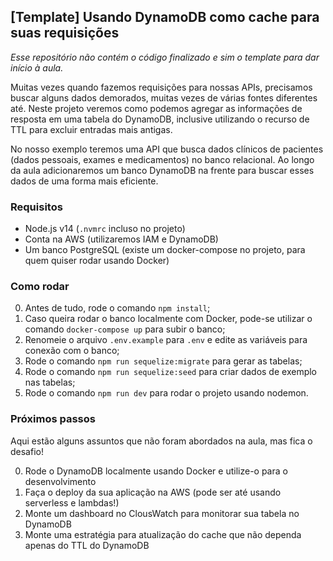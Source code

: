 ## [Template] Usando DynamoDB como cache para suas requisições

*Esse repositório não contém o código finalizado e sim o template para dar início à aula.*

Muitas vezes quando fazemos requisições para nossas APIs, precisamos buscar alguns dados demorados, muitas vezes de várias fontes diferentes até. Neste projeto veremos como podemos agregar as informações de resposta em uma tabela do DynamoDB, inclusive utilizando o recurso de TTL para excluir entradas mais antigas.

No nosso exemplo teremos uma API que busca dados clínicos de pacientes (dados pessoais, exames e medicamentos) no banco relacional. Ao longo da aula adicionaremos um banco DynamoDB na frente para buscar esses dados de uma forma mais eficiente.

### Requisitos

- Node.js v14 (`.nvmrc` incluso no projeto)
- Conta na AWS (utilizaremos IAM e DynamoDB)
- Um banco PostgreSQL (existe um docker-compose no projeto, para quem quiser rodar usando Docker)

### Como rodar

0. Antes de tudo, rode o comando `npm install`;
0. Caso queira rodar o banco localmente com Docker, pode-se utilizar o comando `docker-compose up` para subir o banco;
0. Renomeie o arquivo `.env.example` para `.env` e edite as variáveis para conexão com o banco;
0. Rode o comando `npm run sequelize:migrate` para gerar as tabelas;
0. Rode o comando `npm run sequelize:seed` para criar dados de exemplo nas tabelas;
0. Rode o comando `npm run dev` para rodar o projeto usando nodemon.

### Próximos passos

Aqui estão alguns assuntos que não foram abordados na aula, mas fica o desafio!

0. Rode o DynamoDB localmente usando Docker e utilize-o para o desenvolvimento
0. Faça o deploy da sua aplicação na AWS (pode ser até usando serverless e lambdas!)
0. Monte um dashboard no ClousWatch para monitorar sua tabela no DynamoDB
0. Monte uma estratégia para atualização do cache que não dependa apenas do TTL do DynamoDB

